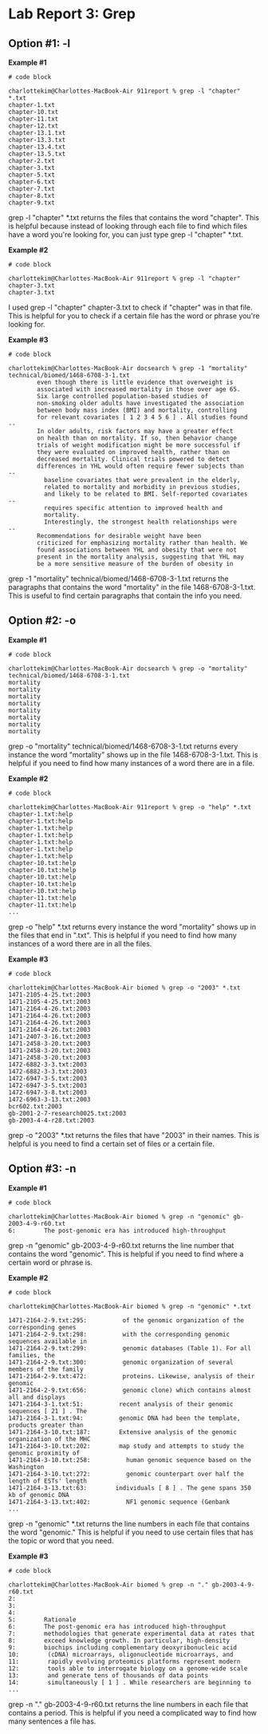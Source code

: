 # **Lab Report 3: Grep**

## **Option #1: -l**

**Example #1**

```
# code block

charlottekim@Charlottes-MacBook-Air 911report % grep -l "chapter" *.txt 
chapter-1.txt
chapter-10.txt
chapter-11.txt
chapter-12.txt
chapter-13.1.txt
chapter-13.3.txt
chapter-13.4.txt
chapter-13.5.txt
chapter-2.txt
chapter-3.txt
chapter-5.txt
chapter-6.txt
chapter-7.txt
chapter-8.txt
chapter-9.txt

```
grep -l "chapter" *.txt returns the files that contains the word "chapter". This is helpful because instead of looking through each file to find which files have a word you're looking for, you can just type grep -l "chapter" *.txt. 

**Example #2**

```
# code block

charlottekim@Charlottes-MacBook-Air 911report % grep -l "chapter" chapter-3.txt
chapter-3.txt

```

I used grep -l "chapter" chapter-3.txt to check if "chapter" was in that file. This is helpful for you to check if a certain file has the word or phrase you're looking for.

**Example #3**

```
# code block

charlottekim@Charlottes-MacBook-Air docsearch % grep -1 "mortality" technical/biomed/1468-6708-3-1.txt 
        even though there is little evidence that overweight is
        associated with increased mortality in those over age 65.
        Six large controlled population-based studies of
        non-smoking older adults have investigated the association
        between body mass index (BMI) and mortality, controlling
        for relevant covariates [ 1 2 3 4 5 6 ] . All studies found
--
        In older adults, risk factors may have a greater effect
        on health than on mortality. If so, then behavior change
        trials of weight modification might be more successful if
        they were evaluated on improved health, rather than on
        decreased mortality. Clinical trials powered to detect
        differences in YHL would often require fewer subjects than
--
          baseline covariates that were prevalent in the elderly,
          related to mortality and morbidity in previous studies,
          and likely to be related to BMI. Self-reported covariates
--
          requires specific attention to improved health and
          mortality.
          Interestingly, the strongest health relationships were
--
        Recommendations for desirable weight have been
        criticized for emphasizing mortality rather than health. We
        found associations between YHL and obesity that were not
        present in the mortality analysis, suggesting that YHL may
        be a more sensitive measure of the burden of obesity in

```

grep -1 "mortality" technical/biomed/1468-6708-3-1.txt returns the paragraphs that contains the word "mortality" in the file 1468-6708-3-1.txt. This is useful to find certain paragraphs that contain the info you need.

## **Option #2: -o**

**Example #1**

```
# code block

charlottekim@Charlottes-MacBook-Air docsearch % grep -o "mortality" technical/biomed/1468-6708-3-1.txt 
mortality
mortality
mortality
mortality
mortality
mortality
mortality
mortality

```

grep -o "mortality" technical/biomed/1468-6708-3-1.txt returns every instance the word "mortality" shows up in the file 1468-6708-3-1.txt. This is helpful if you need to find how many instances of a word there are in a file.
 
**Example #2**

```
# code block

charlottekim@Charlottes-MacBook-Air 911report % grep -o "help" *.txt
chapter-1.txt:help
chapter-1.txt:help
chapter-1.txt:help
chapter-1.txt:help
chapter-1.txt:help
chapter-1.txt:help
chapter-1.txt:help
chapter-10.txt:help
chapter-10.txt:help
chapter-10.txt:help
chapter-10.txt:help
chapter-10.txt:help
chapter-11.txt:help
chapter-11.txt:help
...
```

grep -o "help" *.txt returns every instance the word "mortality" shows up in the files that end in ".txt". This is helpful if you need to find how many instances of a word there are in all the files.

**Example #3**

```
# code block

charlottekim@Charlottes-MacBook-Air biomed % grep -o "2003" *.txt
1471-2105-4-25.txt:2003
1471-2105-4-25.txt:2003
1471-2164-4-26.txt:2003
1471-2164-4-26.txt:2003
1471-2164-4-26.txt:2003
1471-2164-4-26.txt:2003
1471-2407-3-16.txt:2003
1471-2458-3-20.txt:2003
1471-2458-3-20.txt:2003
1471-2458-3-20.txt:2003
1472-6882-3-3.txt:2003
1472-6882-3-3.txt:2003
1472-6947-3-5.txt:2003
1472-6947-3-5.txt:2003
1472-6947-3-8.txt:2003
1472-6963-3-13.txt:2003
bcr602.txt:2003
gb-2001-2-7-research0025.txt:2003
gb-2003-4-4-r28.txt:2003

```

grep -o "2003" *.txt returns the files that have "2003" in their names. This is helpful is you need to find a certain set of files or a certain file.

## **Option #3: -n**

**Example #1**

```
# code block 

charlottekim@Charlottes-MacBook-Air biomed % grep -n "genomic" gb-2003-4-9-r60.txt
6:        The post-genomic era has introduced high-throughput

```

grep -n "genomic" gb-2003-4-9-r60.txt returns the line number that contains the word "genomic". This is helpful if you need to find where a certain word or phrase is.

**Example #2**

```
# code block 

charlottekim@Charlottes-MacBook-Air biomed % grep -n "genomic" *.txt

1471-2164-2-9.txt:295:          of the genomic organization of the corresponding genes
1471-2164-2-9.txt:298:          with the corresponding genomic sequences available in
1471-2164-2-9.txt:299:          genomic databases (Table 1). For all families, the
1471-2164-2-9.txt:300:          genomic organization of several members of the family
1471-2164-2-9.txt:472:          proteins. Likewise, analysis of their genomic
1471-2164-2-9.txt:656:          genomic clone) which contains almost all and displays
1471-2164-3-1.txt:51:          recent analysis of their genomic sequences [ 21 ] . The
1471-2164-3-1.txt:94:          genomic DNA had been the template, products greater than
1471-2164-3-10.txt:187:        Extensive analysis of the genomic organization of the MHC
1471-2164-3-10.txt:202:        map study and attempts to study the genomic proximity of
1471-2164-3-10.txt:258:          human genomic sequence based on the Washington
1471-2164-3-10.txt:272:          genomic counterpart over half the length of ESTs' length
1471-2164-3-13.txt:63:        individuals [ 8 ] . The gene spans 350 kb of genomic DNA
1471-2164-3-13.txt:402:          NF1 genomic sequence (Genbank
...
```

grep -n "genomic" *.txt returns the line numbers in each file that contains the word "genomic." This is helpful if you need to use certain files that has the topic or word that you need.

**Example #3**

```
# code block 

charlottekim@Charlottes-MacBook-Air biomed % grep -n "." gb-2003-4-9-r60.txt
2:  
3:    
4:      
5:        Rationale
6:        The post-genomic era has introduced high-throughput
7:        methodologies that generate experimental data at rates that
8:        exceed knowledge growth. In particular, high-density
9:        biochips including complementary deoxyribonucleic acid
10:        (cDNA) microarrays, oligonucleotide microarrays, and
11:        rapidly evolving proteomics platforms represent modern
12:        tools able to interrogate biology on a genome-wide scale
13:        and generate tens of thousands of data points
14:        simultaneously [ 1 ] . While researchers are beginning to
...
```

grep -n "." gb-2003-4-9-r60.txt returns the line numbers in each file that contains a period. This is helpful if you need a complicated way to find how many sentences a file has.